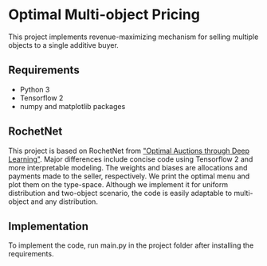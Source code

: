 # Optimal Multi-object Pricing

This project implements revenue-maximizing mechanism for selling multiple objects to a single additive buyer.

## Requirements
* Python 3
* Tensorflow 2
* numpy and matplotlib packages

## RochetNet

This project is based on RochetNet from ["Optimal Auctions through Deep Learning"](https://arxiv.org/pdf/1706.03459.pdf).
Major differences include concise code using Tensorflow 2 and more interpretable modeling. The weights and biases are allocations and payments made to the seller, respectively.
We print the optimal menu and plot them on the type-space. Although we implement it for uniform distribution and two-object scenario, the code is easily adaptable to multi-object and any distribution.

## Implementation

To implement the code, run main.py in the project folder after installing the requirements.
